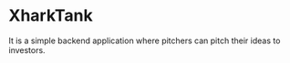 # XharkTank
It is a  simple backend  application where pitchers can pitch their ideas to investors.
